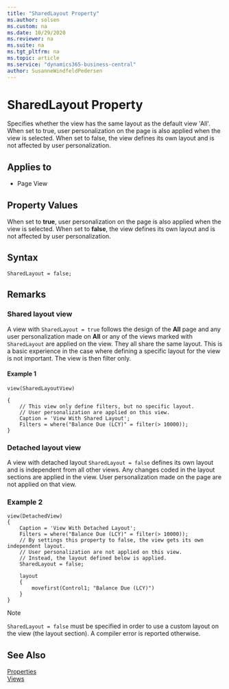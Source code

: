 ```yaml
---
title: "SharedLayout Property"
ms.author: solsen
ms.custom: na
ms.date: 10/29/2020
ms.reviewer: na
ms.suite: na
ms.tgt_pltfrm: na
ms.topic: article
ms.service: "dynamics365-business-central"
author: SusanneWindfeldPedersen
---
```

[//]: # (START>DO_NOT_EDIT)
[//]: # (IMPORTANT:Do not edit any of the content between here and the END>DO_NOT_EDIT.)
[//]: # (Any modifications should be made in the .xml files in the ModernDev repo.)
# SharedLayout Property
Specifies whether the view has the same layout as the default view 'All'. 
When set to true, user personalization on the page is also applied when the view is selected. 
When set to false, the view defines its own layout and is not affected by user personalization.

## Applies to
-   Page View

[//]: # (IMPORTANT: END>DO_NOT_EDIT)

## Property Values  

When set to **true**, user personalization on the page is also applied when the view is selected. When set to **false**, the view defines its own layout and is not affected by user personalization.


## Syntax

```AL
SharedLayout = false;
``` 
  
## Remarks  

### Shared layout view

A view with `SharedLayout = true` follows the design of the **All** page and any user personalization made on **All** or any of the views marked with `SharedLayout` are applied on the view. They all share the same layout. This is a basic experience in the case where defining a specific layout for the view is not important. The view is then filter only. 

#### Example 1

```AL
view(SharedLayoutView) 

{ 
    // This view only define filters, but no specific layout. 
    // User personalization are applied on this view. 
    Caption = 'View With Shared Layout'; 
    Filters = where("Balance Due (LCY)" = filter(> 10000)); 
} 
```

### Detached layout view

A view with detached layout `SharedLayout = false` defines its own layout and is independent from all other views. Any changes coded in the layout sections are applied in the view. User personalization made on the page are not applied on that view.

### Example 2

```AL
view(DetachedView)
{
    Caption = 'View With Detached Layout';
    Filters = where("Balance Due (LCY)" = filter(> 10000));
    // By settings this property to false, the view gets its own independent layout.
    // User personalization are not applied on this view.
    // Instead, the layout defined below is applied.
    SharedLayout = false;
    
    layout
    {
        movefirst(Control1; "Balance Due (LCY)")
    }
}
```

> [!NOTE]  
> `SharedLayout = false` must be specified in order to use a custom layout on the view (the layout section). A compiler error is reported otherwise.

## See Also

[Properties](devenv-properties.md)  
[Views](../devenv-views.md)